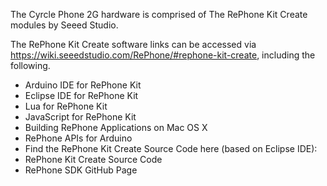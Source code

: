 The Cyrcle Phone 2G hardware is comprised of The RePhone Kit Create modules by Seeed Studio.

The RePhone Kit Create software links can be accessed via https://wiki.seeedstudio.com/RePhone/#rephone-kit-create, including the following.
- Arduino IDE for RePhone Kit
- Eclipse IDE for RePhone Kit
- Lua for RePhone Kit
- JavaScript for RePhone Kit
- Building RePhone Applications on Mac OS X
- RePhone APIs for Arduino
- Find the RePhone Kit Create Source Code here (based on Eclipse IDE):
- RePhone Kit Create Source Code
- RePhone SDK GitHub Page

